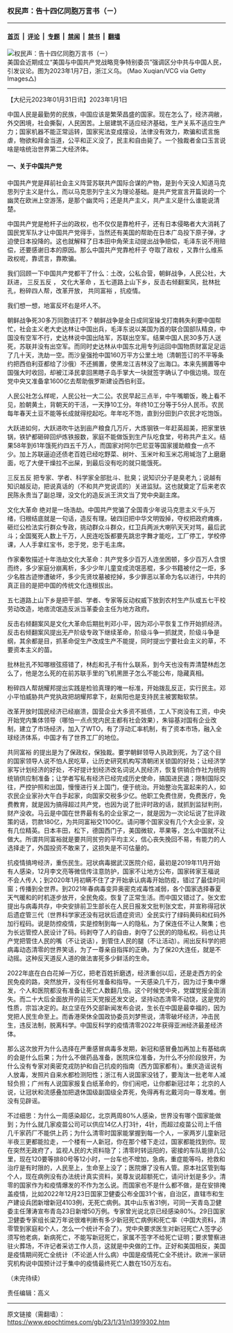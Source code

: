 ### 权民声：告十四亿同胞万言书（ㄧ）

---

#### [首页](../../../..?n13919302) &nbsp;|&nbsp; [评论](../../../../../epoch-comment?n13919302) &nbsp;|&nbsp; [专题](../../../../../epoch-special?n13919302) &nbsp;|&nbsp; [禁闻](../../../../../epoch-news?n13919302) &nbsp;|&nbsp; [禁书](../../../../../books?n13919302) &nbsp;|&nbsp; [翻墙](https://github.com/gfw-breaker/nogfw/blob/master/README.md?n13919302)


<div><img alt="权民声：告十四亿同胞万言书（ㄧ）" class="attachment-djy_600_400 size-djy_600_400 wp-post-image" src="https://i.epochtimes.com/assets/uploads/2023/01/id13907592-GettyImages-1454755453-600x400.jpg"/>
<div class="caption">
 美国会近期成立“美国与中国共产党战略竞争特别委员”强调区分中共与中国人民，引发议论。图为2023年1月7日，浙江义乌。 (Mao Xuqian/VCG via Getty Images△)
</div></div><hr/><div class="post_content" id="artbody" itemprop="articleBody">
 <!-- article content begin -->
 <p>
  【大纪元2023年01月31日讯】2023年1月1日
 </p>
 <p>
  中国人民是最勤劳的民族，中国应该是繁荣昌盛的国家。现在怎么了，经济凋敝，外交困境，社会撕裂，人民困苦。上层建筑不适应经济基础，生产关系不适应生产力；国家机器不能正常运转，国家宪法变成摆设，法律没有效力，欺骗和谎言施虐，物欲和拜金当道，公平和正义没了，民主和自由毙了。一个独裁者金口玉言说啥是啥统治世界第二大经济体。
 </p>
 <h4>
  一、关于中国共产党
 </h4>
 <p>
  中国共产党是拜前社会主义阵营苏联共产国际合谋的产物，是到今天没人知道马克思列宁主义是什么，而以马克思列宁主义为理论基础。是共产党宣言开篇说的一个幽灵在欧洲上空游荡，是那个幽灵吗；还是共产主义，共产主义是什么谁能说清楚。
 </p>
 <p>
  中国共产党是枪杆子出的政权，也不仅仅是靠枪杆子，还有日本侵略者大大消耗了国民党军队才让中国共产党得手，当然还有美国的帮助在日本广岛投下原子弹，才迫使日本投降的。这也就解释了日本田中角荣主动提出战争赔偿，毛泽东说不用赔偿，还要感谢日本的原因。那么中国共产党靠枪杆子
  <ok href="https://www.epochtimes.com/gb/tag/%E5%A4%BA%E5%8F%96%E4%BA%86%E6%94%BF%E6%9D%83.html">
   夺取了政权
  </ok>
  ，又靠什么维系政权呢，靠谎言，靠欺骗。
 </p>
 <p>
  我们回顾一下中国共产党都干了什么：土改，公私合营，朝鲜战争，人民公社，大跃进，
  <ok href="https://www.epochtimes.com/gb/tag/%E4%B8%89%E5%8F%8D%E4%BA%94%E5%8F%8D.html">
   三反五反
  </ok>
  ，
  <ok href="https://www.epochtimes.com/gb/tag/%E6%96%87%E5%8C%96%E5%A4%A7%E9%9D%A9%E5%91%BD.html">
   文化大革命
  </ok>
  ，五七道路上山下乡，反击右倾翻案风，批林批孔，粉碎四人帮，改革开放，
  <ok href="https://www.epochtimes.com/gb/tag/%E5%85%B1%E5%90%8C%E5%AF%8C%E8%A3%95.html">
   共同富裕
  </ok>
  ，抗疫情。
 </p>
 <p>
  我们想一想，地富反坏右是坏人不。
 </p>
 <p>
  朝鲜战争死30多万同胞该打不？朝鲜战争是金日成同室操戈打南韩失利要中国帮忙，社会主义老大史达林让中国出兵，毛泽东说以美国为首的联合国部队精良，中国没有空军不行，史达林说中国出陆军，苏联出空军。结果中国人民30多万人送死，苏联并没有出空军。而同时史达林从中国东北用专列运回中国物质财富足足运了几十天，洗劫一空。而沙皇强抢中国160万平方公里土地（清朝签订的不平等条约把西伯利亚都给了沙俄）不还搁置，使黑龙江吉林没了出海口。本来先搁置等中国强大时收回，却被江泽民拿回黑瞎子岛手掌大一块就签字确认了中俄边境。现在党中央又准备拿1600亿去帮助俄罗斯建设西伯利亚。
 </p>
 <p>
  人民公社怎么样呢，人民公社一大二公。农民早起三点半，中午嘴皭饭，晚上看不见，脸朝黄土，背朝天的干活，一天挣10工分。年终10工分等于5分人民币。农民每年春天土豆不能等长成就得挖起吃。年年吃不饱，直到分田到户农民才吃饱饭。
 </p>
 <p>
  大跃进如何，大跃进吹牛达到亩产粮食几万斤，大炼钢铁一年赶英超美，把家里铁锅，铁铲都砸碎回炉炼铁报数，家庭不能做饭到生产队吃食堂，号称共产主义。结果58年到61年饿死约四五千万人，而国家对阿尔巴尼亚等国家援助粮食一点不少。加上苏联逼迫还债老百姓已经吃野菜、树叶、玉米叶和玉米芯用堿泡了上磨磨面，吃了大便干燥拉不出屎，到最后没有吃的就只能饿死。
 </p>
 <p>
  <ok href="https://www.epochtimes.com/gb/tag/%E4%B8%89%E5%8F%8D%E4%BA%94%E5%8F%8D.html">
   三反五反
  </ok>
  把专家、学者、科学家全部批斗、批臭；说知识分子是臭老九；说越有知识越反动，把说真话的（不和共产党说谎的）关进监狱。这也就奠定了后来老农民陈永贵当了副总理，没文化的造反派王洪文当了党中央副主席。
 </p>
 <p>
  <ok href="https://www.epochtimes.com/gb/tag/%E6%96%87%E5%8C%96%E5%A4%A7%E9%9D%A9%E5%91%BD.html">
   文化大革命
  </ok>
  绝对是一场浩劫。中国共产党骗了全国青少年说马克思主义千头万绪，归根结底就是一句话，造反有理。破四旧把中华文明毁掉，夺权把政府瘫痪，砸烂公检法实行群众专政，挑动群众斗群众，红卫兵两派大喇叭天天对骂，最后武斗；全国冤死人数上千万，人民连吃饭都要先跳忠字舞才能吃，工厂停工，学校停课，人人手拿红宝书，忠于党，忠于毛主席。
 </p>
 <p>
  作家秦牧描述十年浩劫文化大革命：共产党多少百万人连坐困顿，多少百万人含恨而终，多少家庭分崩离析，多少少年儿童变成流氓恶棍，多少书籍被付之一炬，多少名胜古迹惨遭破坏，多少先贤坟墓被挖掉，多少罪恶以革命为名以进行，中共的真正目的是把中国的传统文化连根拔出。
 </p>
 <p>
  五七道路上山下乡是把干部、学者、专家等反动权威下放到农村生产队或五七干校劳动改造，地痞流氓造反派当革委会主任为地方政府。
 </p>
 <p>
  反击右倾翻案风是文化大革命后期批判邓小平，因为邓小平恢复工作开始抓经济。反击右倾翻案风提出无产阶级专政下继续革命，阶级斗争一抓就灵，阶级斗争是纲，其余都是目，抓革命促生产改成生产不能提，同时提出宁要社会主义的草，不要资本主义的苗。
 </p>
 <p>
  批林批孔不知哪根弦搭错了，林彪和孔子有什么联系，到今天也没有弄清楚林彪怎么了，他是怎么死的在前苏联手里的飞机黑匣子怎么不能公布，隐藏真相。
 </p>
 <p>
  粉碎四人帮胡耀邦提出实践是检验真理的唯一标准，开始拨乱反正，实行民主。邓小平怕威胁共产党执政把胡耀邦拿下，赵紫阳也是支持民主被罢黜软禁。
 </p>
 <p>
  改革开放时国民经济已经崩溃，国营企业大多资不抵债，工人下岗没有工资，中央开始党内集体领导（哪怕一点点党内民主都有社会效果），朱镕基对国有企业改制，建立了市场经济，加入了WTO，有了浮动汇率机制，有了资本市场，融入全球经济体系，中国才有了世界工厂的地位。
 </p>
 <p>
  <ok href="https://www.epochtimes.com/gb/tag/%E5%85%B1%E5%90%8C%E5%AF%8C%E8%A3%95.html">
   共同富裕
  </ok>
  的提出是为了保政权，保独裁。要学朝鲜领导人执政到死，为了这个目的国家领导人说不怕人民吃草，让历史研究机构写清朝闭关锁国的好处；让经济学家写计划经济的好处，不好提计划经济改名词说人民经济，恢复供销合作社为统购统销供应制准备；让学者写私有经济已经完成历史使命，搞国进民退；限制国际交往，严控护照和出国，慢慢进行关上国门，便于统治。开始整治先富起来的人，如农民企业家孙大午白手起家，向国家交税多少亿。他职工免费住房，免费医疗，免费教育，就是因为搞得超过共产党，也因为说了批评时政的话，就抓到监狱判刑，财产没收。马云是中国在世界最有名的企业家之一，就是因为一次论坛说了批评政策的话，罚款180亿，为共同富裕交1100亿。请问哪个国家没有几个大企业家，没有几位精英。日本丰田，松下，德国西门子，美国微软，苹果等，怎么中国就不让做大。所谓共同富裕就是要共同贫穷的平均主义，信心丧失挽回不易，有能力的人选择走了，外国投资不敢来了，这损失是不可估量的。
 </p>
 <p>
  抗疫情搞垮经济，重伤民生。冠状病毒据武汉医院介绍，最初是2019年11月开始有人感染，12月李文亮等微信传注意防护，国家不让地方公布，国家砖家王福说不会人传人；到2020年1月初瞒不住了才开始承认病毒开始防疫，错过了最佳时间窗；传播到全世界。到2021年春病毒变异奥密克戎毒性减弱，各个国家选择春夏天气暖和的时机逐步放开，全民免疫。恢复了正常生活。而中国又错过了。张文宏提出与病毒共存，中央安排前卫生部长在人民日报发文批判张文宏，并宣称得冠状后遗症管三代（世界科学家还没有冠状后遗症资讯）全民实行了绿码黄码和红码外加行程码。说是防控疫情，实是控制到每一人的隐私，为了保连任不让人聚集；也为长远管控人民设计了码。码剥夺了人的自由，剥夺了公民的的隐私权。码也让共产党把管住人民的嘴（不让说话），到管住人民的腿（不让活动）。闹出反科学的把病毒动态清零的世界笑话，为了一尊亲自指挥的正确，为了保20大连任，就是不动摇。这种反天道反人道的做法害死多少鲜活的生命。
 </p>
 <p>
  2022年底在白白花掉一万亿，把老百姓折磨透，经济重创以后，还是走西方的全民免疫的路，突然放开，没有任何准备和指导。一天感染几千万，因为过于集中爆发，个人和医院都没有准备让死亡人数翻几倍。这个时候党中央，党媒党报全面消失。而二十大后全面放开的前三天党报还发文说，坚持动态清零不动饶，这是党的性质，宗旨决定的。赵立坚在外交部新闻发布会说，生长在中国是最幸福的，因为党把人民生命至上。而香港荣休全国政协委员刘梦熊说，清零破坏经济，冲击民生，违反法制，脱离科学。中国反科学的疫情清零2022年获得亚洲经济最差经济体。
 </p>
 <p>
  那么这次放开为什么选择在严重感冒病毒多发期，新冠和感冒叠加再加上有基础病的会是什么后果；为什么不做药品准备，医院床位准备，为什么不分阶段放开，为什么没有专家对奥密克戎防护和自己抗疫的指南（西方国家都有）。重庆造谣说有人放毒，发照片自来水都检测阳性；浙江有人说国家没钱了，要淘汰一批老年人减轻负担；广州有人说国家报复白纸革命的，你们闹吧，让你都新冠过年；北京的人说，让冠状和流感叠加把退休国级副国级全弄死，免得再有北戴河向一尊发难。倒没有见辟谣。
 </p>
 <p>
  不过细思：为什么一周感染超亿，北京两周80%人感染，世界没有哪个国家能做到；为什么就几家疫苗公司可以供应14亿人打3针，4针，而超过疫苗公司上千倍几千家药厂不能供上药；为什么清零时国家能掌握到每一个人，一家两岁儿童新冠半夜三更都能拉走，一个楼有一人新冠，你在那个楼下走过，国家都能找到你。现在突然无政府了，监视人民的大资料隐了；清零时转运阳的，密接的车队能排几公里，现在120要等排80号等12小时，一台车也不增加，急病，重症能等吗，抢救和治疗是有时限的，人民至上，生命至上没了；医院爆了没有人管。原本社区管到每个人，现在病例没有办法统计真实资料，吴尊友说超额死亡，请问计划是多少。清零的国家作为和疫情爆发的不作为怎么说。而国家也不是什么都不做，是在安排掩盖疫情，比如2022年12月23日国家卫健委公布全国31个省，自治区，直辖市和生产建设兵团新增新冠4103例，无死亡病例。其中山东省31例，可同一天青岛卫健委主任薄涛宣布青岛23日新增50万例。专家曾光说北京已经感染80%。29日国家卫健委专家组长梁万年说很难判断有多少新冠死亡病例和死亡率（中国大资料，清零管到家庭和个人，怎么一个统计不会了）。党中央要求医生对新冠死亡人签字必须写他老病，新病死亡，不能写新冠死亡，家属不签字不给死亡证明；要求警察进驻火葬场，不许记者采访工作人员，这就是中央做的工作。正好和美国相反，美国是疫情期间死亡全统计（不论逝人什么病）中国是疫情死亡全不统计。欧洲一家研究机构说中国预计过于集中的疫情最终死亡人数在150万左右。
 </p>
 <p>
  （未完待续）
 </p>
 <p>
  责任编辑：高义
 </p>
 <!-- article content end -->
 <div id="below_article_ad">
 </div>
</div>


---

原文链接（需翻墙）：https://www.epochtimes.com/gb/23/1/31/n13919302.htm